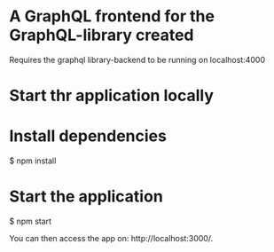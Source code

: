 # A GraphQL frontend for the GraphQL-library created
Requires the graphql library-backend to be running on localhost:4000

# Start thr application locally

# Install dependencies
$ npm install

# Start the application
$ npm start

You can then access the app on: http://localhost:3000/.

